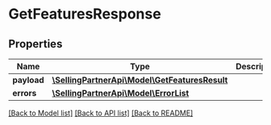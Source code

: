 # GetFeaturesResponse

## Properties
Name | Type | Description | Notes
------------ | ------------- | ------------- | -------------
**payload** | [**\SellingPartnerApi\Model\GetFeaturesResult**](GetFeaturesResult.md) |  | [optional] 
**errors** | [**\SellingPartnerApi\Model\ErrorList**](ErrorList.md) |  | [optional] 

[[Back to Model list]](../README.md#documentation-for-models) [[Back to API list]](../README.md#documentation-for-api-endpoints) [[Back to README]](../README.md)


